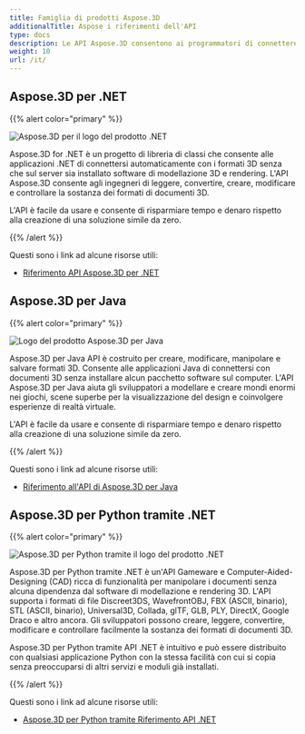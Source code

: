 ```yaml
---
title: Famiglia di prodotti Aspose.3D
additionalTitle: Aspose i riferimenti dell'API
type: docs
description: Le API Aspose.3D consentono ai programmatori di connettere automaticamente le proprie app con formati 3D senza che sul server sia installato software di modellazione 3D e rendering. Le API Aspose.3D facilitano agli ingegneri la lettura, la conversione, la creazione, la modifica e il controllo della sostanza dei formati dei documenti 3D.
weight: 10
url: /it/
---
```


## Aspose.3D per .NET

{{% alert color="primary" %}} 

![Aspose.3D per il logo del prodotto .NET](../home_1.png)

Aspose.3D for .NET è un progetto di libreria di classi che consente alle applicazioni .NET di connettersi automaticamente con i formati 3D senza che sul server sia installato software di modellazione 3D e rendering. L'API Aspose.3D consente agli ingegneri di leggere, convertire, creare, modificare e controllare la sostanza dei formati di documenti 3D.

L'API è facile da usare e consente di risparmiare tempo e denaro rispetto alla creazione di una soluzione simile da zero.

{{% /alert %}} 

Questi sono i link ad alcune risorse utili:
- [Riferimento API Aspose.3D per .NET](/3d/it/net/)

## Aspose.3D per Java

{{% alert color="primary" %}} 

![Logo del prodotto Aspose.3D per Java](../home_2.png)

Aspose.3D per Java API è costruito per creare, modificare, manipolare e salvare formati 3D. Consente alle applicazioni Java di connettersi con documenti 3D senza installare alcun pacchetto software sul computer. L'API Aspose.3D per Java aiuta gli sviluppatori a modellare e creare mondi enormi nei giochi, scene superbe per la visualizzazione del design e coinvolgere esperienze di realtà virtuale.

L'API è facile da usare e consente di risparmiare tempo e denaro rispetto alla creazione di una soluzione simile da zero.

{{% /alert %}} 


Questi sono i link ad alcune risorse utili:
- [Riferimento all'API di Aspose.3D per Java](/3d/java/)

## Aspose.3D per Python tramite .NET

{{% alert color="primary" %}} 

![Aspose.3D per Python tramite il logo del prodotto .NET](../home_3.png)

Aspose.3D per Python tramite .NET è un'API Gameware e Computer-Aided-Designing (CAD) ricca di funzionalità per manipolare i documenti senza alcuna dipendenza dal software di modellazione e rendering 3D. L'API supporta i formati di file Discreet3DS, WavefrontOBJ, FBX (ASCII, binario), STL (ASCII, binario), Universal3D, Collada, glTF, GLB, PLY, DirectX, Google Draco e altro ancora. Gli sviluppatori possono creare, leggere, convertire, modificare e controllare facilmente la sostanza dei formati di documenti 3D.

Aspose.3D per Python tramite API .NET è intuitivo e può essere distribuito con qualsiasi applicazione Python con la stessa facilità con cui si copia senza preoccuparsi di altri servizi e moduli già installati.

{{% /alert %}} 


Questi sono i link ad alcune risorse utili:
- [Aspose.3D per Python tramite Riferimento API .NET](/3d/python-net/)


